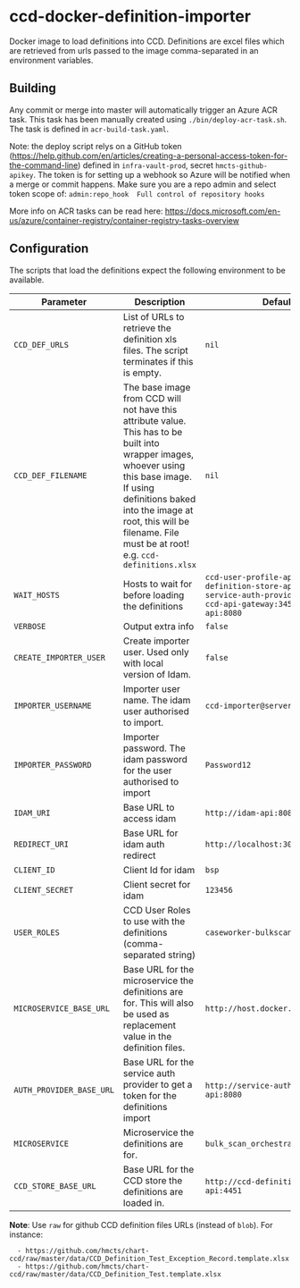 # ccd-docker-definition-importer

Docker image to load definitions into CCD. Definitions are excel files which are retrieved from urls passed to the image comma-separated in an environment variables.

## Building

Any commit or merge into master will automatically trigger an Azure ACR task. This task has been manually
created using `./bin/deploy-acr-task.sh`. The task is defined in `acr-build-task.yaml`. 

Note: the deploy script relys on a GitHub token (https://help.github.com/en/articles/creating-a-personal-access-token-for-the-command-line) defined in `infra-vault-prod`, secret `hmcts-github-apikey`. The token is for setting up a webhook so Azure will be notified when a merge or commit happens. Make sure you are a repo admin and select token scope of: `admin:repo_hook  Full control of repository hooks`

More info on ACR tasks can be read here: https://docs.microsoft.com/en-us/azure/container-registry/container-registry-tasks-overview

## Configuration

The scripts that load the definitions expect the following environment to be available.

| Parameter                | Description                                                                                                                 | Default                                                                                                                         |
|--------------------------|-----------------------------------------------------------------------------------------------------------------------------|---------------------------------------------------------------------------------------------------------------------------------|
| `CCD_DEF_URLS`           | List of URLs to retrieve the definition xls files. The script terminates if this is empty.                                  | `nil`       
| `CCD_DEF_FILENAME`       | The base image from CCD will not have this attribute value. This has to be built into wrapper images, whoever using this base image. If using definitions baked into the image at root, this will be filename. File must be at root! e.g. `ccd-definitions.xlsx`                 | `nil`                                                                                                                             |
| `WAIT_HOSTS`             | Hosts to wait for before loading the definitions                                                                            | `ccd-user-profile-api:4453, ccd-definition-store-api:4451, service-auth-provider-api:8080, ccd-api-gateway:3453, idam-api:8080` |
| `VERBOSE`                | Output extra info                                                                                                           | `false`                                                                                                                         |
| `CREATE_IMPORTER_USER`   | Create importer user. Used only with local version of Idam.                                                                 | `false`                                                                                                                         |
| `IMPORTER_USERNAME`      | Importer user name. The idam user authorised to import.                                                                     | `ccd-importer@server.net`                                                                                                       |
| `IMPORTER_PASSWORD`      | Importer password. The idam password for the user authorised to import                                                      | `Password12`                                                                                                                    |
| `IDAM_URI`               | Base URL to access idam                                                                                                     | `http://idam-api:8080`                                                                                                          |
| `REDIRECT_URI`           | Base URL for idam auth redirect                                                                                             | `http://localhost:3000/receiver`                                                                                                |
| `CLIENT_ID`              | Client Id for idam                                                                                                          | `bsp`                                                                                                                           |
| `CLIENT_SECRET`          | Client secret for idam                                                                                                      | `123456`                                                                                                                        |
| `USER_ROLES`             | CCD User Roles to use with the definitions (comma-separated string)                                                         | `caseworker-bulkscan`                                                                                                           |
| `MICROSERVICE_BASE_URL`  | Base URL for the microservice the definitions are for. This will also be used as replacement value in the definition files. | `http://host.docker.internal:8582`                                                                                              |
| `AUTH_PROVIDER_BASE_URL` | Base URL for the service auth provider to get a token for the definitions import                                            | `http://service-auth-provider-api:8080`                                                                                         |
| `MICROSERVICE`           | Microservice the definitions are for.                                                                                       | `bulk_scan_orchestrator`                                                                                                        |
| `CCD_STORE_BASE_URL`     | Base URL for the CCD store the definitions are loaded in.                                                                   | `http://ccd-definition-store-api:4451`                                                                                          |

**Note**: Use `raw` for github CCD definition files URLs (instead of `blob`). For instance:
```
  - https://github.com/hmcts/chart-ccd/raw/master/data/CCD_Definition_Test_Exception_Record.template.xlsx
  - https://github.com/hmcts/chart-ccd/raw/master/data/CCD_Definition_Test.template.xlsx
```